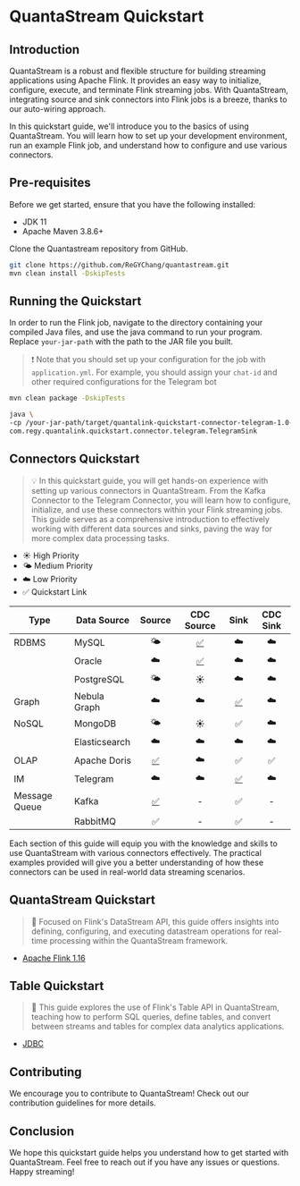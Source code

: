 # QuantaStream Quickstart

## Introduction

QuantaStream is a robust and flexible structure for building streaming applications using Apache Flink. It provides an
easy way to initialize, configure, execute, and terminate Flink streaming jobs. With QuantaStream, integrating source
and
sink connectors into Flink jobs is a breeze, thanks to our auto-wiring approach.

In this quickstart guide, we'll introduce you to the basics of using QuantaStream. You will learn how to set up your
development environment, run an example Flink job, and understand how to configure and use various connectors.

## Pre-requisites

Before we get started, ensure that you have the following installed:

- JDK 11
- Apache Maven 3.8.6+

Clone the Quantastream repository from GitHub.

```bash
git clone https://github.com/ReGYChang/quantastream.git
mvn clean install -DskipTests
```

## Running the Quickstart

In order to run the Flink job, navigate to the directory containing your compiled Java files, and use the java command
to run your program. Replace `your-jar-path` with the path to the JAR file you built.

> ❗️ Note that you should set up your configuration for the job with `application.yml`. For example, you should assign your `chat-id` and other required configurations for the Telegram bot

```bash
mvn clean package -DskipTests

java \
-cp /your-jar-path/target/quantalink-quickstart-connector-telegram-1.0-SNAPSHOT-jar-with-dependencies.jar \
com.regy.quantalink.quickstart.connector.telegram.TelegramSink
```

## Connectors Quickstart

> 💡 In this quickstart guide, you will get hands-on experience with setting up various connectors in QuantaStream. From
> the Kafka Connector to the Telegram Connector, you will learn how to configure, initialize, and use these connectors
> within your Flink streaming jobs. This guide serves as a comprehensive introduction to effectively working with
> different data sources and sinks, paving the way for more complex data processing tasks.

- ☀️ High Priority
- 🌤️ Medium Priority
- ☁️ Low Priority
- ✅ Quickstart Link

| Type          | Data Source   |                                                                           Source                                                                           |                                                                           CDC Source                                                                           |                                                                               Sink                                                                                | CDC Sink |
|---------------|---------------|:----------------------------------------------------------------------------------------------------------------------------------------------------------:|:--------------------------------------------------------------------------------------------------------------------------------------------------------------:|:-----------------------------------------------------------------------------------------------------------------------------------------------------------------:|:--------:|
| RDBMS         | MySQL         |                                                                            🌤️                                                                             |  [✅](./quantalink-quickstart-connector/quantalink-quickstart-connector-mysql/src/main/java/com/regy/quantalink/quickstart/connector/mysql/cdc/MySqlCdc.java)   |                                                                                ☁️                                                                                 |    ☁️    |
|               | Oracle        |                                                                             ☁️                                                                             | [✅](./quantalink-quickstart-connector/quantalink-quickstart-connector-oracle/src/main/java/com/regy/quantalink/quickstart/connector/oracle/cdc/OracleCdc.java) |                                                                                ☁️                                                                                 |    ☁️    |
|               | PostgreSQL    |                                                                            🌤️                                                                             |                                                                               ☀️                                                                               |                                                                                ☁️                                                                                 |    ☁️    |
| Graph         | Nebula Graph  |                                                                             ☁️                                                                             |                                                                               ☁️                                                                               |    [✅](./quantalink-quickstart-connector/quantalink-quickstart-connector-nebula/src/main/java/com/regy/quantalink/quickstart/connector/nebula/NebulaSink.java)    |    ☁️    |
| NoSQL         | MongoDB       |                                                                            🌤️                                                                             |                                                                               ☀️                                                                               |                                                                                 ✅                                                                                 |    ☁️    |
|               | Elasticsearch |                                                                             ☁️                                                                             |                                                                               ☁️                                                                               |                                                                                ☁️                                                                                 |    ☁️    |
| OLAP          | Apache Doris  | [✅](./quantalink-quickstart-connector/quantalink-quickstart-connector-doris/src/main/java/com/regy/quantalink/quickstart/connector/doris/DorisSource.java) |                                                                               ☁️                                                                               |                                                                                 ✅                                                                                 |    ✅     |
| IM            | Telegram      |                                                                             ☁️                                                                             |                                                                               ☁️                                                                               | [✅](./quantalink-quickstart-connector/quantalink-quickstart-connector-telegram/src/main/java/com/regy/quantalink/quickstart/connector/telegram/TelegramSink.java) |    ☁️    |
| Message Queue | Kafka         | [✅](./quantalink-quickstart-connector/quantalink-quickstart-connector-kafka/src/main/java/com/regy/quantalink/quickstart/connector/kafka/KafkaSource.java) |                                                                               -                                                                                |                                                                                 ✅                                                                                 |    -     |
|               | RabbitMQ      |                                                                             ✅                                                                              |                                                                               -                                                                                |                                                                                 ✅                                                                                 |    -     |

Each section of this guide will equip you with the knowledge and skills to use QuantaStream with various connectors
effectively. The practical examples provided will give you a better understanding of how these connectors can be used in
real-world data streaming scenarios.

## QuantaStream Quickstart

> 🌊 Focused on Flink's DataStream API, this guide offers insights into defining, configuring, and executing datastream
> operations for real-time processing within the QuantaStream framework.

- [Apache Flink 1.16](./quantalink-quickstart-datastream/quantalink-quickstart-datastream-v1.16)

## Table Quickstart

> 💼 This guide explores the use of Flink's Table API in QuantaStream, teaching how to perform SQL queries, define
> tables, and convert between streams and tables for complex data analytics applications.

- [JDBC](./quantalink-quickstart-table/quantalink-quickstart-table-jdbc)

## Contributing

We encourage you to contribute to QuantaStream! Check out our contribution guidelines for more details.

## Conclusion

We hope this quickstart guide helps you understand how to get started with QuantaStream. Feel free to reach out if you
have any issues or questions. Happy streaming!